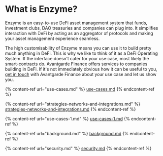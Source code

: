 # What is Enzyme?

Enzyme is an easy-to-use DeFi asset management system that funds, investment clubs, DAO treasuries and companies can plug into. It simplifies interaction with DeFi by acting as an aggregator of protocols and making your asset management experience seamless.&#x20;



The high customisability of Enzyme means you can use it to build pretty much anything in DeFi. This is why we like to think of it as a DeFi Operating System.  If the interface doesn't cater for your use case, most likely the smart-contracts do. Avantgarde Finance offers services to companies building in DeFi. If it's not immediately obvious how it can be useful to you, [get in touch](http://localhost:5000/u/cNJyWoq7JFfSPTKZZVaS6XQUv7u2) with Avantgarde Finance about your use case and let us show you.





{% content-ref url="use-cases.md" %}
[use-cases.md](use-cases.md)
{% endcontent-ref %}

{% content-ref url="strategies-networks-and-integrations.md" %}
[strategies-networks-and-integrations.md](strategies-networks-and-integrations.md)
{% endcontent-ref %}

{% content-ref url="use-cases-1.md" %}
[use-cases-1.md](use-cases-1.md)
{% endcontent-ref %}

{% content-ref url="background.md" %}
[background.md](background.md)
{% endcontent-ref %}

{% content-ref url="security.md" %}
[security.md](security.md)
{% endcontent-ref %}
